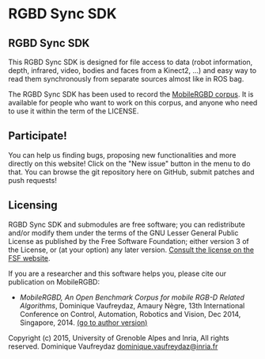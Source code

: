# RGBD Sync SDK

## RGBD Sync SDK

This RGBD Sync SDK is designed for file access to data (robot information, depth, infrared, video, bodies and faces from a Kinect2, ...) and easy way to read them synchronously
from separate sources almost like in ROS bag. 

The RGBD Sync SDK has been used to record the [MobileRGBD corpus](http://MobileRGBD.inrialpes.fr/). It is available for people who want
to work on this corpus, and anyone who need to use it within the term of the LICENSE.

## Participate!

You can help us finding bugs, proposing new functionalities and more directly on this website! Click on the "New issue" button in the menu to do that.
You can browse the git repository here on GitHub, submit patches and push requests!

## Licensing

RGBD Sync SDK and submodules are free software; you can redistribute and/or modify them under the terms of the GNU Lesser General Public License as published by the Free Software Foundation; either version 3 of the License, or (at your option) any later version.
[Consult the license on the FSF website](http://www.gnu.org/licenses/lgpl-3.0.txt).

If you are a researcher and this software helps you, please cite our publication on MobileRGBD:  
+ *MobileRGBD, An Open Benchmark Corpus for mobile RGB-D Related Algorithms*, Dominique Vaufreydaz, Amaury N&egrave;gre,
13th International Conference on Control, Automation, Robotics and Vision, Dec 2014, Singapore, 2014. [(go to author version)](https://hal.inria.fr/hal-01095667)

Copyright (c) 2015, University of Grenoble Alpes and Inria, All rights reserved.
Dominique Vaufreydaz <dominique.vaufreydaz@inria.fr> 

